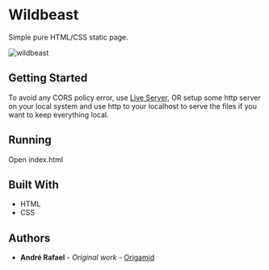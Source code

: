 # Wildbeast

Simple pure HTML/CSS static page.

![wildbeast](https://user-images.githubusercontent.com/52302576/82131588-12df9380-97ad-11ea-9a75-9d00d5d0ef6d.png)

## Getting Started

To avoid any CORS policy error, use [Live Server](https://marketplace.visualstudio.com/items?itemName=ritwickdey.LiveServer), OR setup some http server on your local system and use http to your localhost to serve the files if you want to keep everything local.

## Running

Open index.html

## Built With

* HTML
* CSS

## Authors

* **André Rafael** - *Original work* - [Origamid](https://www.origamid.com/)

